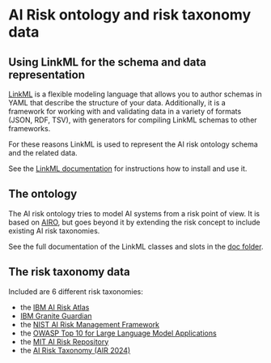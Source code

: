 # AI Risk ontology and risk taxonomy data

## Using LinkML for the schema and data representation

[LinkML](https://linkml.io/) is a flexible modeling language that allows you to author schemas in YAML that describe the structure of your data. Additionally, it is a framework for working with and validating data in a variety of formats (JSON, RDF, TSV), with generators for compiling LinkML schemas to other frameworks.

For these reasons LinkML is used to represent the AI risk ontology schema and the related data.

See the [LinkML documentation](https://linkml.io/linkml/index.html) for instructions how to install and use it.

## The ontology

The AI risk ontology tries to model AI systems from a risk point of view. It is based on [AIRO](https://w3id.org/airo), but goes beyond it by extending the risk concept to include existing AI risk taxonomies.

See the full documentation of the LinkML classes and slots in the [doc folder](doc/index.md).

## The risk taxonomy data

Included are 6 different risk taxonomies:
- the [IBM AI Risk Atlas](https://www.ibm.com/docs/en/watsonx/saas?topic=ai-risk-atlas)
- [IBM Granite Guardian](https://arxiv.org/abs/2412.07724)
- the [NIST AI Risk Management Framework](https://nvlpubs.nist.gov/nistpubs/ai/NIST.AI.600-1.pdf)
- the [OWASP Top 10 for Large Language Model Applications](https://owasp.org/www-project-top-10-for-large-language-model-applications/)
- the [MIT AI Risk Repository](https://airisk.mit.edu/)
- the [AI Risk Taxonomy (AIR 2024)](https://arxiv.org/pdf/2406.17864)
